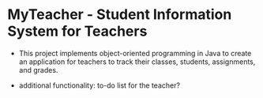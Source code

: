 # MyTeacher - Student Information System for Teachers 

- This project implements object-oriented programming in Java to create an application for teachers to track their classes, students, assignments, and grades.

- additional functionality: to-do list for the teacher? 
